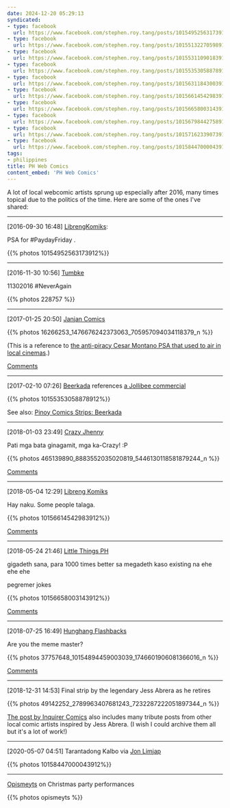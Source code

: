 ```yaml
---
date: 2024-12-20 05:29:13
syndicated:
- type: facebook
  url: https://www.facebook.com/stephen.roy.tang/posts/10154952563173912
- type: facebook
  url: https://www.facebook.com/stephen.roy.tang/posts/10155132270598912
- type: facebook
  url: https://www.facebook.com/stephen.roy.tang/posts/10155311090183912
- type: facebook
  url: https://www.facebook.com/stephen.roy.tang/posts/10155353058878912
- type: facebook
  url: https://www.facebook.com/stephen.roy.tang/posts/10156311843003912
- type: facebook
  url: https://www.facebook.com/stephen.roy.tang/posts/10156614542983912
- type: facebook
  url: https://www.facebook.com/stephen.roy.tang/posts/10156658003143912
- type: facebook
  url: https://www.facebook.com/stephen.roy.tang/posts/10156798442758912
- type: facebook
  url: https://www.facebook.com/stephen.roy.tang/posts/10157162339073912
- type: facebook
  url: https://www.facebook.com/stephen.roy.tang/posts/10158447000043912
tags:
- philippines
title: PH Web Comics
content_embed: 'PH Web Comics'
---
```


A lot of local webcomic artists sprung up especially after 2016, many times topical due to the politics of the time. Here are some of the ones I've shared:

---

<time id="10154952563173912">[2016-09-30 16:48] </time> [LibrengKomiks](https://www.facebook.com/librengkomiks/posts/696421640518002):

PSA for  #PaydayFriday .

{{% photos 10154952563173912%}}

---

<time id="10155132270598912">[2016-11-30 10:56] </time> [Tumbke](https://www.facebook.com/tumbke/posts/341029702931751)

11302016 #NeverAgain

{{% photos 228757 %}}

---

<time id="10155311090183912">[2017-01-25 20:50] </time> [Janjan Comics](https://www.facebook.com/JanjanComics/posts/1476676242373063)

{{% photos 16266253_1476676242373063_705957094034118379_n %}}

(This is a reference to [the anti-piracy Cesar Montano PSA that used to air in local cinemas](https://www.youtube.com/watch?v=w4pwJvJGNLk).)

[Comments](#comment-db5856f3-5e24-4395-a583-9f8073a00224)

---

<time id="10155353058878912">[2017-02-10 07:26] </time> [Beerkada](https://www.facebook.com/beerkadacomics/posts/1345690088825683) references [a Jollibee commercial](https://www.youtube.com/watch?v=7kAOvTFA5rs)

{{% photos 10155353058878912%}}

See also: [Pinoy Comics Strips: Beerkada](https://roytang.net/2008/05/pinoy-comic-strips-beerkada/)

---

<time id="10156311843003912">[2018-01-03 23:49] </time> [Crazy Jhenny](https://www.facebook.com/crazyjhenny/posts/1492793904096706)

Pati mga bata ginagamit, mga ka-Crazy!  :P

{{% photos 465139890_8883552035020819_5446130118581879244_n %}}

[Comments](#comment-107edce1-fc60-4866-aa2c-5e99cfcce3c6)

---

<time id="10156614542983912">[2018-05-04 12:29] </time> [Libreng Komiks](https://www.facebook.com/librengkomiks/posts/1123749444451884)

Hay naku. Some people talaga.

{{% photos 10156614542983912%}}

[Comments](#comment-7b8f89bc-83d5-4c58-80eb-c2d98126a2bd)

---

<time id="10156658003143912">[2018-05-24 21:46] </time> [Little Things PH](https://www.facebook.com/littlethingsph/posts/763222554066116)

gigadeth sana, para 1000 times better sa megadeth kaso existing na ehe ehe ehe

pegremer jokes

{{% photos 10156658003143912%}}

[Comments](#comment-da9ac3dd-61d0-44a6-81cb-bf5c0cdc1835)

---

<time id="10156798442758912">[2018-07-25 16:49] </time> [Hunghang Flashbacks](https://www.facebook.com/HunghangFlashbacks/)

Are you the meme master? 

{{% photos 37757648_10154894459003039_1746601906081366016_n %}}

[Comments](#comment-b21297c4-da8c-46cf-8464-6239c79d3922)

---

<time id="10157162339073912">[2018-12-31 14:53] </time> Final strip by the legendary Jess Abrera as he retires

{{% photos 49142252_2789963407681243_7232287222051897344_n %}}

[The post by Inquirer Comics](https://www.facebook.com/inquirercomics/posts/2789964994347751) also includes many tribute posts from other local comic artists inspired by Jess Abrera. (I wish I could archive them all but it's a lot of work!)

---

<time id="10158447000043912">[2020-05-07 04:51] </time> Tarantadong Kalbo via [Jon Limjap](https://www.facebook.com/LaTtEX/posts/10158193013053610)

{{% photos 10158447000043912%}}

---

[Opismeyts](https://www.facebook.com/opismeyts) on Christmas party performances

{{% photos opismeyts %}}
